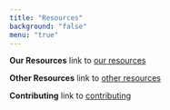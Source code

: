 ```yaml
---
title: "Resources"
background: "false"
menu: "true"
---
```


<!-- 
**Software carpentry**
link to [software carpentry site](https://icomse.github.io/example-template)
--> 

**Our Resources**
link to [our resources](https://icomse.github.io/our-resources)

**Other Resources**
link to [other resources](/webtesticomse.github.io/other-resources)

**Contributing**
link to [contributing](/webtesticomse.github.io/contributing)

